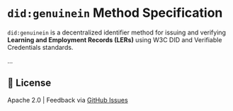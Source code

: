 # `did:genuinein` Method Specification

`did:genuinein` is a decentralized identifier method for issuing and verifying **Learning and Employment Records (LERs)** using W3C DID and Verifiable Credentials standards.

...

## 📝 License

Apache 2.0 | Feedback via [GitHub Issues](https://github.com/genuinein/did-method-genuinein/issues)
